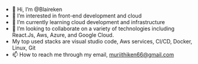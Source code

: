 - 👋 Hi, I’m @Blaireken
- 👀 I’m interested in front-end development and cloud
- 🌱 I’m currently learning cloud development and infrastructure 
- 💞️ I’m looking to collaborate on a variety of technologies including React.Js, Aws, Azure, and Google Cloud.
- My top used stacks are  visual studio code, Aws services, CI/CD, Docker, Linux, Git
- 📫 How to reach me through my email, muriithiken66@gmail.com

<!---
Blaireken/Blaireken is a ✨ special ✨ repository because its `README.md` (this file) appears on your GitHub profile.
You can click the Preview link to take a look at your changes.
--->
